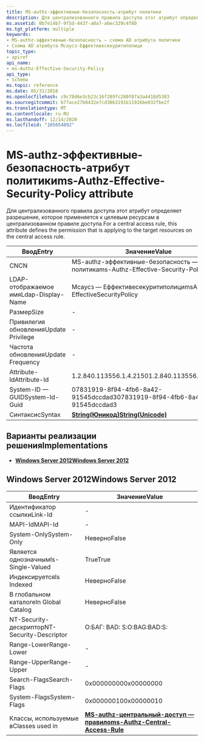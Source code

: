```yaml
---
title: MS-authz-эффективные-безопасность-атрибут политики
description: Для централизованного правила доступа этот атрибут определяет разрешение, которое применяется к целевым ресурсам в централизованном правиле доступа.
ms.assetid: 0b7e14b7-9f5d-4437-a0a7-a6ec329c4f80
ms.tgt_platform: multiple
keywords:
- MS-authz-эффективные-безопасность — схема AD атрибута политики
- Схема AD атрибута Мсаусз-Еффективесекуритиполици
topic_type:
- apiref
api_name:
- ms-Authz-Effective-Security-Policy
api_type:
- Schema
ms.topic: reference
ms.date: 05/31/2018
ms.openlocfilehash: c9c78d6e3cb23c16f289fc280f07a3a4418d5383
ms.sourcegitcommit: b77ace27b0432e7cd3863191b11926be032fbe2f
ms.translationtype: MT
ms.contentlocale: ru-RU
ms.lasthandoff: 12/14/2020
ms.locfileid: "105654892"
---
```

# <a name="ms-authz-effective-security-policy-attribute"></a><span data-ttu-id="66ddb-105">MS-authz-эффективные-безопасность-атрибут политики</span><span class="sxs-lookup"><span data-stu-id="66ddb-105">ms-Authz-Effective-Security-Policy attribute</span></span>

<span data-ttu-id="66ddb-106">Для централизованного правила доступа этот атрибут определяет разрешение, которое применяется к целевым ресурсам в централизованном правиле доступа.</span><span class="sxs-lookup"><span data-stu-id="66ddb-106">For a central access rule, this attribute defines the permission that is applying to the target resources on the central access rule.</span></span>



| <span data-ttu-id="66ddb-107">Ввод</span><span class="sxs-lookup"><span data-stu-id="66ddb-107">Entry</span></span> | <span data-ttu-id="66ddb-108">Значение</span><span class="sxs-lookup"><span data-stu-id="66ddb-108">Value</span></span> |
|-------------------|---------------------------------------------|
| <span data-ttu-id="66ddb-109">CN</span><span class="sxs-lookup"><span data-stu-id="66ddb-109">CN</span></span>                | <span data-ttu-id="66ddb-110">MS-authz-эффективные-безопасность — политика</span><span class="sxs-lookup"><span data-stu-id="66ddb-110">ms-Authz-Effective-Security-Policy</span></span>          |
| <span data-ttu-id="66ddb-111">LDAP-отображаемое имя</span><span class="sxs-lookup"><span data-stu-id="66ddb-111">Ldap-Display-Name</span></span> | <span data-ttu-id="66ddb-112">Мсаусз — Еффективесекуритиполици</span><span class="sxs-lookup"><span data-stu-id="66ddb-112">msAuthz-EffectiveSecurityPolicy</span></span>             |
| <span data-ttu-id="66ddb-113">Размер</span><span class="sxs-lookup"><span data-stu-id="66ddb-113">Size</span></span>              | \-                                          |
| <span data-ttu-id="66ddb-114">Привилегия обновления</span><span class="sxs-lookup"><span data-stu-id="66ddb-114">Update Privilege</span></span>  | \-                                          |
| <span data-ttu-id="66ddb-115">Частота обновления</span><span class="sxs-lookup"><span data-stu-id="66ddb-115">Update Frequency</span></span>  | \-                                          |
| <span data-ttu-id="66ddb-116">Attribute-Id</span><span class="sxs-lookup"><span data-stu-id="66ddb-116">Attribute-Id</span></span>      | <span data-ttu-id="66ddb-117">1.2.840.113556.1.4.2150</span><span class="sxs-lookup"><span data-stu-id="66ddb-117">1.2.840.113556.1.4.2150</span></span>                     |
| <span data-ttu-id="66ddb-118">System-ID — GUID</span><span class="sxs-lookup"><span data-stu-id="66ddb-118">System-Id-Guid</span></span>    | <span data-ttu-id="66ddb-119">07831919-8f94-4fb6-8a42-91545dccdad3</span><span class="sxs-lookup"><span data-stu-id="66ddb-119">07831919-8f94-4fb6-8a42-91545dccdad3</span></span>        |
| <span data-ttu-id="66ddb-120">Синтаксис</span><span class="sxs-lookup"><span data-stu-id="66ddb-120">Syntax</span></span>            | [<span data-ttu-id="66ddb-121">**String(Юникод)**</span><span class="sxs-lookup"><span data-stu-id="66ddb-121">**String(Unicode)**</span></span>](s-string-unicode.md) |



## <a name="implementations"></a><span data-ttu-id="66ddb-122">Варианты реализации решения</span><span class="sxs-lookup"><span data-stu-id="66ddb-122">Implementations</span></span>

-   [<span data-ttu-id="66ddb-123">**Windows Server 2012**</span><span class="sxs-lookup"><span data-stu-id="66ddb-123">**Windows Server 2012**</span></span>](#windows-server-2012)

## <a name="windows-server-2012"></a><span data-ttu-id="66ddb-124">Windows Server 2012</span><span class="sxs-lookup"><span data-stu-id="66ddb-124">Windows Server 2012</span></span>



| <span data-ttu-id="66ddb-125">Ввод</span><span class="sxs-lookup"><span data-stu-id="66ddb-125">Entry</span></span> | <span data-ttu-id="66ddb-126">Значение</span><span class="sxs-lookup"><span data-stu-id="66ddb-126">Value</span></span> |
|------------------------|--------------------------------------------------------------------------------|
| <span data-ttu-id="66ddb-127">Идентификатор ссылки</span><span class="sxs-lookup"><span data-stu-id="66ddb-127">Link-Id</span></span>                | \-                                                                             |
| <span data-ttu-id="66ddb-128">MAPI-Id</span><span class="sxs-lookup"><span data-stu-id="66ddb-128">MAPI-Id</span></span>                | \-                                                                             |
| <span data-ttu-id="66ddb-129">System-Only</span><span class="sxs-lookup"><span data-stu-id="66ddb-129">System-Only</span></span>            | <span data-ttu-id="66ddb-130">Неверно</span><span class="sxs-lookup"><span data-stu-id="66ddb-130">False</span></span>                                                                          |
| <span data-ttu-id="66ddb-131">Является однозначным</span><span class="sxs-lookup"><span data-stu-id="66ddb-131">Is-Single-Valued</span></span>       | <span data-ttu-id="66ddb-132">True</span><span class="sxs-lookup"><span data-stu-id="66ddb-132">True</span></span>                                                                           |
| <span data-ttu-id="66ddb-133">Индексируется</span><span class="sxs-lookup"><span data-stu-id="66ddb-133">Is Indexed</span></span>             | <span data-ttu-id="66ddb-134">Неверно</span><span class="sxs-lookup"><span data-stu-id="66ddb-134">False</span></span>                                                                          |
| <span data-ttu-id="66ddb-135">В глобальном каталоге</span><span class="sxs-lookup"><span data-stu-id="66ddb-135">In Global Catalog</span></span>      | <span data-ttu-id="66ddb-136">Неверно</span><span class="sxs-lookup"><span data-stu-id="66ddb-136">False</span></span>                                                                          |
| <span data-ttu-id="66ddb-137">NT-Security-дескриптор</span><span class="sxs-lookup"><span data-stu-id="66ddb-137">NT-Security-Descriptor</span></span> | <span data-ttu-id="66ddb-138">О:БАГ: BAD: S:</span><span class="sxs-lookup"><span data-stu-id="66ddb-138">O:BAG:BAD:S:</span></span>                                                                   |
| <span data-ttu-id="66ddb-139">Range-Lower</span><span class="sxs-lookup"><span data-stu-id="66ddb-139">Range-Lower</span></span>            | \-                                                                             |
| <span data-ttu-id="66ddb-140">Range-Upper</span><span class="sxs-lookup"><span data-stu-id="66ddb-140">Range-Upper</span></span>            | \-                                                                             |
| <span data-ttu-id="66ddb-141">Search-Flags</span><span class="sxs-lookup"><span data-stu-id="66ddb-141">Search-Flags</span></span>           | <span data-ttu-id="66ddb-142">0x00000000</span><span class="sxs-lookup"><span data-stu-id="66ddb-142">0x00000000</span></span>                                                                     |
| <span data-ttu-id="66ddb-143">System-Flags</span><span class="sxs-lookup"><span data-stu-id="66ddb-143">System-Flags</span></span>           | <span data-ttu-id="66ddb-144">0x00000010</span><span class="sxs-lookup"><span data-stu-id="66ddb-144">0x00000010</span></span>                                                                     |
| <span data-ttu-id="66ddb-145">Классы, используемые в</span><span class="sxs-lookup"><span data-stu-id="66ddb-145">Classes used in</span></span>        | [<span data-ttu-id="66ddb-146">**MS-authz-центральный-доступ — правило**</span><span class="sxs-lookup"><span data-stu-id="66ddb-146">**ms-Authz-Central-Access-Rule**</span></span>](c-msauthz-centralaccessrule.md)<br/> |



 

 





